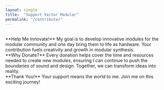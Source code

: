 ```yaml
---
layout: single
title:  "Support Vector Modular"
permalink: "/contribute/"
---
```




<br>    
**Help Me Innovate!**    
My goal is to develop innovative modules for the modular community and one day bring them to life as hardware. Your contribution fuels creativity and growth in modular synthesis. 
<br>  
**Why Donate?**  
Every donation helps cover the time and resources needed to create new modules, ensuring I can continue to push the boundaries of sound and design. Together, we can transform ideas into reality. 
<br>  
**Thank You!**   
Your support means the world to me. Join me on this exciting journey!

<div id="donate-button-container">
<div id="donate-button"></div>
<script src="https://www.paypalobjects.com/donate/sdk/donate-sdk.js" charset="UTF-8"></script>
<script>
PayPal.Donation.Button({
env:'production',
hosted_button_id:'GP4MLRA526VFE',
image: {
src:'https://pics.paypal.com/00/s/ODIwZjBhZDgtNzFkNS00NDcwLWE1YjQtZTIyN2UwNTNiZjI2/file.JPG',
alt:'Donate with PayPal button',
title:'PayPal - The safer, easier way to pay online!',
}
}).render('#donate-button');
</script>
</div>
